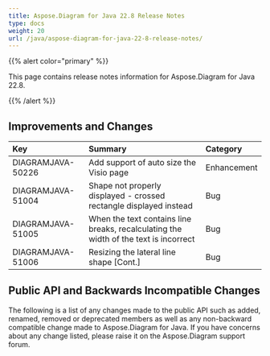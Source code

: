 ```yaml
---
title: Aspose.Diagram for Java 22.8 Release Notes
type: docs
weight: 20
url: /java/aspose-diagram-for-java-22-8-release-notes/
---
```


{{% alert color="primary" %}}

This page contains release notes information for Aspose.Diagram for Java 22.8.

{{% /alert %}}
## **Improvements and Changes** ##

|**Key**|**Summary**|**Category**|
| :- | :- | :- |
|DIAGRAMJAVA-50226|Add support of auto size the Visio page|Enhancement|
|DIAGRAMJAVA-51004|Shape not properly displayed - crossed rectangle displayed instead|Bug|
|DIAGRAMJAVA-51005|When the text contains line breaks, recalculating the width of the text is incorrect|Bug|
|DIAGRAMJAVA-51006|Resizing the lateral line shape [Cont.]|Bug|

## **Public API and Backwards Incompatible Changes**
The following is a list of any changes made to the public API such as added, renamed, removed or deprecated members as well as any non-backward compatible change made to Aspose.Diagram for Java. If you have concerns about any change listed, please raise it on the Aspose.Diagram support forum.